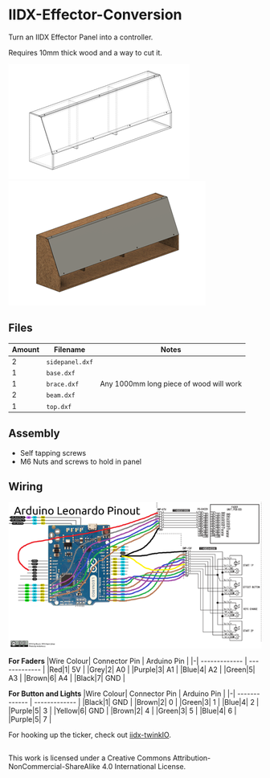 # IIDX-Effector-Conversion
Turn an IIDX Effector Panel into a controller.

Requires 10mm thick wood and a way to cut it.

![Wireframe](IMG/wireframe.png)
![Shaded](IMG/shaded.png)

## Files
| Amount  | Filename  |   Notes   |
| ------------- | ------------- | ------------- |
|2|         `sidepanel.dxf`         ||
|1|         `base.dxf`         ||
|1|         `brace.dxf`          |Any 1000mm long piece of wood will work|
|2|         `beam.dxf`          ||
|1|         `top.dxf`          ||

## Assembly
- Self tapping screws
- M6 Nuts and screws to hold in panel

## Wiring
![Wiring](IMG/wiring.png)

**For Faders**
|Wire Colour| Connector Pin  | Arduino Pin  |
|-| ------------- | ------------- |
|Red|1|         5V      |
|Grey|2|         A0         |
|Purple|3|         A1        |
|Blue|4|         A2        |
|Green|5|         A3          |
|Brown|6|         A4          |
|Black|7|         GND          |

**For Button and Lights**
|Wire Colour| Connector Pin  | Arduino Pin  |
|-| ------------- | ------------- |
|Black|1|         GND      |
|Brown|2|         0         |
|Green|3|         1        |
|Blue|4|         2        |
|Purple|5|        3          |
|Yellow|6|        GND          |
|Brown|2|          4        |
|Green|3|         5        |
|Blue|4|         6        |
|Purple|5|        7          |

For hooking up the ticker, check out [iidx-twinkIO](https://github.com/KokoseiJ/iidx-twinkIO).


##
This work is licensed under a Creative Commons Attribution-NonCommercial-ShareAlike 4.0 International License.